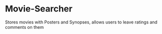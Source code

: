 # Movie-Searcher
Stores movies with Posters and Synopses, allows users to leave ratings and comments on them
